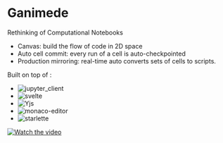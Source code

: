 # Ganimede

Rethinking of Computational Notebooks

- Canvas: build the flow of code in 2D space
- Auto cell commit: every run of a cell is auto-checkpointed
- Production mirroring: real-time auto converts sets of cells to scripts.

Built on top of :

- ![jupyter_client](https://github.com/jupyter/jupyter_client)
- ![svelte](https://github.com/sveltejs/svelte)
- ![Yjs](https://github.com/yjs/yjs)
- ![monaco-editor](https://github.com/microsoft/monaco-editor)
- ![starlette](https://github.com/encode/starlette)

[![Watch the video](https://img.youtube.com/vi/osR8aek9AuA/hqdefault.jpg)](https://www.youtube.com/embed/osR8aek9AuA)
